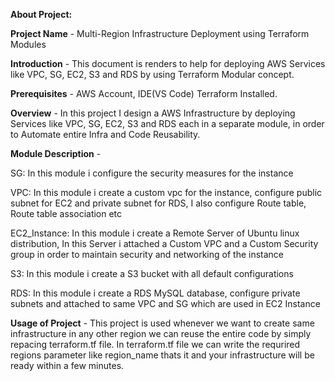 **About Project:**

  **Project Name** - Multi-Region Infrastructure Deployment using Terraform Modules
  
  **Introduction** - This document is renders to help for deploying AWS Services like  VPC, SG, EC2, S3 and RDS by using Terraform Modular concept.
  
  **Prerequisites** - AWS Account, IDE(VS Code) Terraform Installed.
  
  **Overview** - In this project I design a AWS Infrastructure by deploying Services like VPC, SG, EC2, S3 and RDS each in a separate module, in order to Automate entire Infra and Code Reusability. 
  
  **Module Description** -
  
   SG: In this module i configure the security measures for the instance 
  
   VPC: In this module i create a custom vpc for the instance, configure public subnet for EC2 and private subnet for RDS, I also configure Route table, Route table association etc
                       
   EC2_Instance: In this module i create a Remote Server of Ubuntu linux distribution, In this Server i attached a Custom VPC and a Custom Security group in order to maintain security and networking of the 
                instance
                       
   S3: In this module i create a S3 bucket with all default configurations
                       
   RDS: In this module i create a RDS MySQL database, configure private subnets and attached to same VPC and SG which are used in EC2 Instance
                       
 **Usage of Project** -  This project is used whenever we want to create same infrastructure in any other region we can reuse the entire code by simply repacing terraform.tf file. In terraform.tf file we can write the requrired regions parameter like region_name thats it and your infrastructure will be ready within a few minutes.
  
